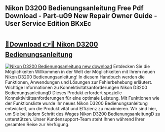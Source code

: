 ## Nikon D3200 Bedienungsanleitung Free Pdf Download - Part-uG9 New Repair Owner Guide - User Service Edition BKxEc

# <h2><a href="http://df5msq.blite.top/?on=Nikon+D3200+Bedienungsanleitung">🔗Download 👉🔴 Nikon D3200 Bedienungsanleitung</a></h2>

[![Nikon D3200 Bedienungsanleitung new download](https://i.imgur.com/lujVjoI.png)](http://df5msq.blite.top/?on=Nikon+D3200+Bedienungsanleitung)
Entdecken Sie die Möglichkeiten Willkommen in der Welt der Möglichkeiten mit Ihrem neuen Nikon D3200 Bedienungsanleitung! In diesem Handbuch werden die Funktionen, Anwendungen und Lösungen zur Fehlerbehebung erläutert. Wichtige Informationen zu Konnektivitätsanforderungen Nikon D3200 BedienungsanleitungD Dieses Produkt erfordert spezielle Konnektivitätsanforderungen für eine optimale Leistung. Mit Funktionen wie der Funktionsliste wurde Ihr neues Nikon D3200 Bedienungsanleitung entwickelt, um die Produktivität und Effizienz zu maximieren. Wir sind hier, um Sie bei jedem Schritt des Weges Nikon D3200 BedienungsanleitungD zu unterstützen. Unser Kundensupport-Team steht Ihnen während Ihrer gesamten Reise zur Verfügung.
